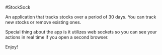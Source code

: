 #StockSock

An application that tracks stocks over a period of 30 days.
You can track new stocks or remove existing ones.

Special thing about the app is it utilizes web sockets so you can see your actions in real time if you open a second browser.


Enjoy!
